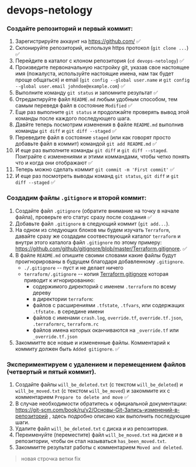 # devops-netology

### Создайте репозиторий и первый коммит:

1. Зарегистрируйте аккаунт на https://github.com/ ✅
2. Склонируйте репозиторий, используя https протокол (`git clone ...`) ✅
3. Перейдите в каталог с клоном репозитория (`cd devops-netology`) ✅
4. Произведите первоначальную настройку git, указав свое настоящее имя (пожалуста, используйте настоящие имена, 
нам так будет проще общаться) и email (`git config --global user.name` и `git config --global user.email johndoe@example.com`) ✅
5. Выполните команду `git status` и запомните результат ✅
6. Отредактируйте файл `README.md` любым удобным способом, тем самым переведя файл в состояние `Modified` ✅
7. Еще раз выполните `git status` и продолжайте проверять вывод этой команды после каждого последующего шага. 
8. Давйте теперь посмотрим изменения в файле `README.md` выполнив команды `git diff` и `git diff --staged` ✅
9. Переведите файл в состояние `staged` (или как говорят просто добавьте файл в коммит) командой `git add README.md` ✅
10. И еще раз выполните команды `git diff` и `git diff --staged`. Поиграйте с изменениями и этими коммандами, чтобы четко понять
что и когда они отображают ✅
11. Теперь можно сделать коммит `git commit -m 'First commit'` ✅
12. И еще раз посмотреть выводы команд `git status`, `git diff` и `git diff --staged` ✅


### Создадим файлы `.gitignore` и второй коммит:

1. Создайте файл `.gitignore` (обратите внимание на точку в начале файла), проверьте его статус сразу после создания  ✅
2. Добавьте файл `.gitignore` в следующий коммит (`git add...`).
3. На одном из следующих блоков мы будем изучать `Terraform`, давайте сразу же создадим соотвествующий каталог `terraform` и внутри
этого каталога файл `.gitignore` по этому примеру: https://github.com/github/gitignore/blob/master/Terraform.gitignore.   ✅
4. В файле `README.md` опишите своими словами какие файлы будут проигнорированы в будущем благодаря добавленному `.gitignore`.
   + `./.gitignore` -- пуст и не делает ничего
   + `terraform/.gitignore` -- копия [Terraform.gitignore](https://github.com/github/gitignore/blob/master/Terraform.gitignore) которая приводит к игнорированию:
     +  содержимого директорий с именем `.terraform` по всему дереву
     +  в директории `terraform`:
       +  файлов с расширениями `.tfstate`, `.tfvars`, или содержащих `.tfstate.` в середине имени
       +  файлов с именами `crash.log`, `override.tf`, `override.tf.json`, `.terraformrc`, `terraform.rc`
       +  файлов имена которых оканчиваются на `_override.tf` или `_override.tf.json`
5. Закоммитте все новые и измененные файлы. Комментарий к коммиту должен быть `Added gitignore`. ✅


### Экспериментируем с удалением и перемещением файлов (четвертый и пятый коммит).

1. Создайте файлы `will_be_deleted.txt` (с текстом `will_be_deleted`) и `will_be_moved.txt` (с текстом `will_be_moved`) и закоммите их с комментарием `Prepare to delete and move` ✅
2. В случае необходимости обратитесь к официальной документации: https://git-scm.com/book/ru/v2/Основы-Git-Запись-изменений-в-репозиторий ,
здесь подробно описано как выполнить последующие шаги. 
3. Удалите файл `will_be_deleted.txt` с диска и из репозитория. 
4. Переименуйте (переместите) файл `will_be_moved.txt` на диске и в репозитории, чтобы он стал называться `has_been_moved.txt`.
5. Закоммитте результат работы с комментарием `Moved and deleted`.

>новая строчка ветки fix